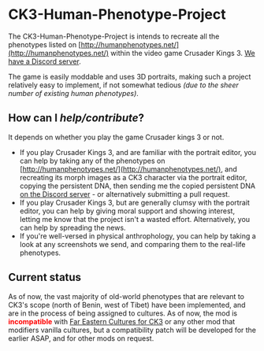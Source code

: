 # CK3-Human-Phenotype-Project

The CK3-Human-Phenotype-Project is intends to recreate all the phenotypes listed on [http://humanphenotypes.net/](http://humanphenotypes.net/) within the video game Crusader Kings 3. [We have a Discord server](https://discord.gg/6SPk3Ss).

The game is easily moddable and uses 3D portraits, making such a project relatively easy to implement, if not somewhat tedious *(due to the sheer number of existing human phenotypes)*.

## How can I *help/contribute*?

It depends on whether you play the game Crusader kings 3 or not.

* If you play Crusader Kings 3, and are familiar with the portrait editor, you can help by taking any of the phenotypes on [http://humanphenotypes.net/](http://humanphenotypes.net/), and recreating its morph images as a CK3 character via the portrait editor, copying the persistent DNA, then sending me the copied persistent DNA [on the Discord server](https://discord.gg/6SPk3Ss) - or alternatively submitting a pull request.
* If you play Crusader Kings 3, but are generally clumsy with the portrait editor, you can help by giving moral support and showing interest, letting me know that the project isn't a wasted effort. Alternatively, you can  help by spreading the news.
* If you're well-versed in physical anthrophology, you can help by taking a look at any screenshots we send, and comparing them to the real-life phenotypes.

## Current status

As of now, the vast majority of old-world phenotypes that are relevant to CK3's scope (north of Benin, west of Tibet) have been implemented, and are in the process of being assigned to cultures. As of now, the mod is <span style="color:#ff0000">**incompatible**</span> with [Far Eastern Cultures for CK3](https://git.touhou.fm/metalhead/paradox-mods/far-eastern-cultures-ck3) or any other mod that modifiers vanilla cultures, but a compatibility patch will be developed for the earlier ASAP, and for other mods on request.
